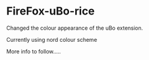 # FireFox-uBo-rice
Changed the colour appearance of the uBo extension.

Currently using nord colour scheme

More info to follow..... 
